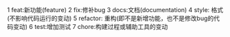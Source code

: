 1 feat:新功能(feature)
2 fix:修补bug
3 docs:文档(documentation)
4 style:  格式(不影响代码运行的变动)
5 refactor: 重构(即不是新增功能，也不是修改bug的代码变动)
6 test:增加测试
7 chore:构建过程或辅助工具的变动